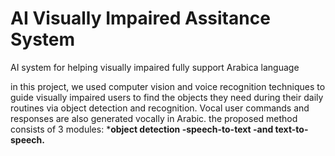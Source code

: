 # AI Visually Impaired Assitance System
AI system for helping visually impaired fully support Arabica language

in this project, we  used computer vision and voice recognition techniques to guide visually impaired users to find the objects they need during their daily routines via object detection and recognition. Vocal user commands and responses are also generated vocally in Arabic. 
the proposed method consists of 3 modules: 
*<b>object detection
-<b>speech-to-text
-<b>and text-to-speech.
